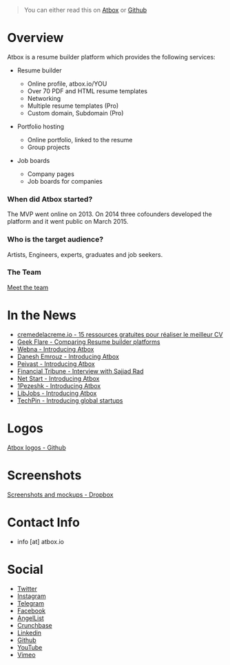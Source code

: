 >You can either read this on [Atbox](https://atbox.io/pages/press-kit) or [Github](https://github.com/Atbox/presskit)

# Overview #

Atbox is a resume builder platform which provides the following services:

* Resume builder
  * Online profile, atbox.io/YOU
  * Over 70 PDF and HTML resume templates
  * Networking
  * Multiple resume templates (Pro)
  * Custom domain, Subdomain (Pro)

* Portfolio hosting
  * Online portfolio, linked to the resume
  * Group projects

* Job boards
  * Company pages
  * Job boards for companies

### When did Atbox started? ###
The MVP went online on 2013. On 2014 three cofounders developed the platform and it went public on March 2015.

### Who is the target audience? ###
Artists, Engineers, experts, graduates and job seekers.

### The Team ###
[Meet the team](https://atbox.io/pages/team)


# In the News #

* [cremedelacreme.io - 15 ressources gratuites pour réaliser le meilleur CV](http://blog.cremedelacreme.io/2017/06/08/rh-cv-ressources-gratuites/)
* [Geek Flare - Comparing Resume builder platforms](https://geekflare.com/free-visual-resume-to-impress/)
* [Webna - Introducing Atbox](http://webna.ir/9318/best-free-resume-builder)
* [Danesh Emrouz - Introducing Atbox](http://daneshemrouz.com/2016/11/22/%D8%B3%D8%A7%D8%AE%D8%AA-%D8%B1%D9%88%D8%B2%D9%85%D9%87-%D8%AF%D8%B1-%D8%A7%D8%AA%D8%A8%D8%A7%DA%A9%D8%B3-%D8%AA%D9%86%D9%87%D8%A7-%D8%AF%D8%B1-160-%D8%AB%D8%A7%D9%86%DB%8C%D9%87/)
* [Peivast - Introducing Atbox](http://peivast.com/solution/%D8%A8%D8%B1%D9%88-%DA%A9%D8%A7%D8%B1-%D9%85%DB%8C%E2%80%8C%DA%A9%D9%86%D8%8C-%D9%86%DA%AF%D9%88-%D9%86%DB%8C%D8%B3%D8%AA-%DA%A9%D8%A7%D8%B1/)
* [Financial Tribune - Interview with Sajjad Rad](http://financialtribune.com/articles/sci-tech/42477/atbox-perfect-cv-job)
* [Net Start - Introducing Atbox](http://www.netstart.ir/7231/%D8%A7%DB%8C%D9%86-%D8%A8%D8%A7%D8%B1-%D9%81%D8%B1%D8%B5%D8%AA%E2%80%8C%D9%87%D8%A7%DB%8C-%D8%B4%D8%BA%D9%84%DB%8C-%D8%B4%D9%85%D8%A7-%D8%B1%D8%A7-%D9%BE%DB%8C%D8%AF%D8%A7-%D9%85%DB%8C%E2%80%8C%DA%A9/)
* [1Pezeshk - Introducing Atbox](http://1pezeshk.com/archives/2015/11/atbox.html)
* [LibJobs - Introducing Atbox](http://libjobs.ir/لذت-داشتن-یک-رزومه-حرفه-ای-را-با-atbox-بچشید/)
* [TechPin - Introducing global startups](http://blog.techpin.ir/international-iranian-startups/)

# Logos #
[Atbox logos - Github](https://github.com/Atbox/logo)

# Screenshots #
[Screenshots and mockups - Dropbox](https://www.dropbox.com/sh/ss5ooqn2ngz5mwh/AAAKp4TmaAItZ4OgipNbQ3Mqa?dl=0)

# Contact Info #
* info [at] atbox.io

# Social #
* [Twitter](https://twitter.com/atbox_resume)
* [Instagram](https://instagram.com/atbox)
* [Telegram](https://telegram.me/atbox)
* [Facebook](https://facebook.com/atbox)
* [AngelList](https://angel.co/atbox)
* [Crunchbase](http://crunchbase.com/organization/atbox-io)
* [Linkedin](https://www.linkedin.com/company/atbox)
* [Github](https://github.com/atbox)
* [YouTube](https://www.youtube.com/channel/UCliUnQtp--WIbeerevL0uzA)
* [Vimeo](https://vimeo.com/atbox)


